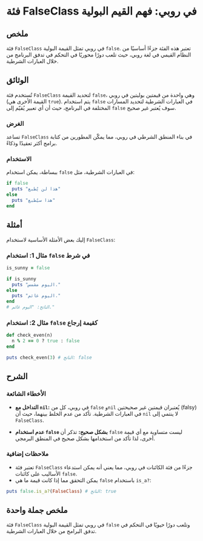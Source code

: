 <!--
Meta Description: # فئة FalseClass في روبي: فهم القيم البولية ## ملخص فئة `FalseClass` في روبي تمثل القيمة البولية `false`. تعتبر هذه الفئة جزءًا أساسيًا من النظام القي...
Meta Keywords: false, falseclass, روبي, فئة, puts
-->

# فئة FalseClass في روبي: فهم القيم البولية

## ملخص
فئة `FalseClass` في روبي تمثل القيمة البولية `false`. تعتبر هذه الفئة جزءًا أساسيًا من النظام القيمي في لغة روبي، حيث تلعب دورًا محوريًا في التحكم في تدفق البرنامج من خلال العبارات الشرطية.

## الوثائق
تُستخدم فئة `FalseClass` لتحديد القيمة `false`، وهي واحدة من قيمتين بوليتين في روبي (القيمة الأخرى هي `true`). يتم استخدام `false` في العبارات الشرطية لتحديد المسارات المختلفة في البرنامج، حيث أن أي تعبير يُقيّم إلى `false` سوف يُعتبر غير صحيح.

### الغرض
تساعد `FalseClass` في بناء المنطق الشرطي في روبي، مما يمكّن المطورين من كتابة برامج أكثر تعقيدًا وذكاءً.

### الاستخدام
ببساطة، يمكن استخدام `false` في العبارات الشرطية، مثل:
```ruby
if false
  puts "هذا لن يُطبع"
else
  puts "هذا سيُطبع"
end
```

## أمثلة
إليك بعض الأمثلة الأساسية لاستخدام `FalseClass`:
### مثال 1: استخدام `false` في شرط
```ruby
is_sunny = false

if is_sunny
  puts "اليوم مشمس."
else
  puts "اليوم غائم."
end
# الناتج: "اليوم غائم."
```

### مثال 2: استخدام `false` كقيمة إرجاع
```ruby
def check_even(n)
  n % 2 == 0 ? true : false
end

puts check_even(3) # الناتج: false
```

## الشرح
### الأخطاء الشائعة
- **التداخل مع `nil`:** في روبي، كل من `false` و`nil` يُعتبران قيمتين غير صحيحتين (falsy) في العبارات الشرطية. تأكد من عدم الخلط بينهما، حيث أن `nil` لا ينتمي إلى `FalseClass`.
  
- **عدم استخدام `false` بشكل صحيح:** تذكر أن `false` ليست متساوية مع أي قيمة أخرى، لذا تأكد من استخدامها بشكل صحيح في المنطق البرمجي.

### ملاحظات إضافية
- تعتبر فئة `FalseClass` جزءًا من فئة الكائنات في روبي، مما يعني أنه يمكن استدعاء الأساليب على كائنات `false`.
- يمكن التحقق مما إذا كانت قيمة ما هي `false` باستخدام `is_a?`:
```ruby
puts false.is_a?(FalseClass) # الناتج: true
```

## ملخص جملة واحدة
فئة `FalseClass` في روبي تمثل القيمة البولية `false` وتلعب دورًا حيويًا في التحكم في تدفق البرامج من خلال العبارات الشرطية.
